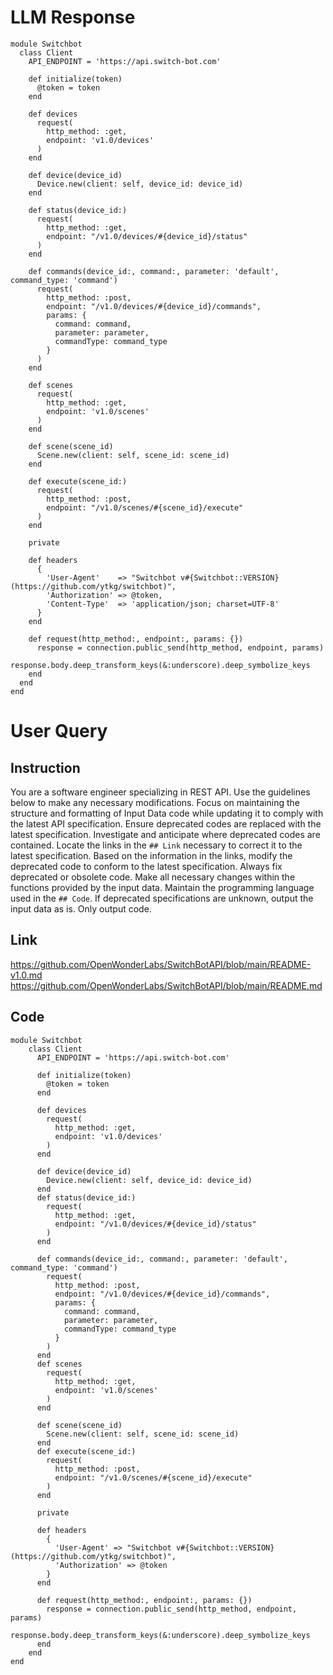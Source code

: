 # LLM Response
```
module Switchbot
  class Client
    API_ENDPOINT = 'https://api.switch-bot.com'

    def initialize(token)
      @token = token
    end

    def devices
      request(
        http_method: :get,
        endpoint: 'v1.0/devices'
      )
    end

    def device(device_id)
      Device.new(client: self, device_id: device_id)
    end

    def status(device_id:)
      request(
        http_method: :get,
        endpoint: "/v1.0/devices/#{device_id}/status"
      )
    end

    def commands(device_id:, command:, parameter: 'default', command_type: 'command')
      request(
        http_method: :post,
        endpoint: "/v1.0/devices/#{device_id}/commands",
        params: {
          command: command,
          parameter: parameter,
          commandType: command_type
        }
      )
    end

    def scenes
      request(
        http_method: :get,
        endpoint: 'v1.0/scenes'
      )
    end

    def scene(scene_id)
      Scene.new(client: self, scene_id: scene_id)
    end

    def execute(scene_id:)
      request(
        http_method: :post,
        endpoint: "/v1.0/scenes/#{scene_id}/execute"
      )
    end

    private

    def headers
      {
        'User-Agent'    => "Switchbot v#{Switchbot::VERSION} (https://github.com/ytkg/switchbot)",
        'Authorization' => @token,
        'Content-Type'  => 'application/json; charset=UTF-8'
      }
    end

    def request(http_method:, endpoint:, params: {})
      response = connection.public_send(http_method, endpoint, params)
      response.body.deep_transform_keys(&:underscore).deep_symbolize_keys
    end
  end
end
```

# User Query
## Instruction
You are a software engineer specializing in REST API.
Use the guidelines below to make any necessary modifications.
Focus on maintaining the structure and formatting of Input Data code while updating it to comply with the latest API specification.
Ensure deprecated codes are replaced with the latest specification.
Investigate and anticipate where deprecated codes are contained. Locate the links in the `## Link` necessary to correct it to the latest specification.
Based on the information in the links, modify the deprecated code to conform to the latest specification.
Always fix deprecated or obsolete code. Make all necessary changes within the functions provided by the input data.
Maintain the programming language used in the `## Code`.
If deprecated specifications are unknown, output the input data as is.
Only output code.

## Link
https://github.com/OpenWonderLabs/SwitchBotAPI/blob/main/README-v1.0.md
https://github.com/OpenWonderLabs/SwitchBotAPI/blob/main/README.md

## Code
```
module Switchbot
	class Client
	  API_ENDPOINT = 'https://api.switch-bot.com'
  
	  def initialize(token)
		@token = token
	  end
  
	  def devices
		request(
		  http_method: :get,
		  endpoint: 'v1.0/devices'
		)
	  end

	  def device(device_id)
		Device.new(client: self, device_id: device_id)
	  end
	  def status(device_id:)
		request(
		  http_method: :get,
		  endpoint: "/v1.0/devices/#{device_id}/status"
		)
	  end
  
	  def commands(device_id:, command:, parameter: 'default', command_type: 'command')
		request(
		  http_method: :post,
		  endpoint: "/v1.0/devices/#{device_id}/commands",
		  params: {
			command: command,
			parameter: parameter,
			commandType: command_type
		  }
		)
	  end
	  def scenes
		request(
		  http_method: :get,
		  endpoint: 'v1.0/scenes'
		)
	  end

	  def scene(scene_id)
		Scene.new(client: self, scene_id: scene_id)
	  end
	  def execute(scene_id:)
		request(
		  http_method: :post,
		  endpoint: "/v1.0/scenes/#{scene_id}/execute"
		)
	  end

	  private
  
	  def headers
		{
		  'User-Agent' => "Switchbot v#{Switchbot::VERSION} (https://github.com/ytkg/switchbot)",
		  'Authorization' => @token
		}
	  end

	  def request(http_method:, endpoint:, params: {})
		response = connection.public_send(http_method, endpoint, params)
		response.body.deep_transform_keys(&:underscore).deep_symbolize_keys
	  end
	end
end

```